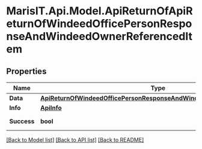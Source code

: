 
# MarisIT.Api.Model.ApiReturnOfApiReturnOfWindeedOfficePersonResponseAndWindeedOwnerReferencedItem

## Properties

Name | Type | Description | Notes
------------ | ------------- | ------------- | -------------
**Data** | [**ApiReturnOfWindeedOfficePersonResponseAndWindeedOwnerReferencedItem**](ApiReturnOfWindeedOfficePersonResponseAndWindeedOwnerReferencedItem.md) |  | [optional] 
**Info** | [**ApiInfo**](ApiInfo.md) |  | [optional] 
**Success** | **bool** |  | [optional] [readonly] 

[[Back to Model list]](../README.md#documentation-for-models)
[[Back to API list]](../README.md#documentation-for-api-endpoints)
[[Back to README]](../README.md)

